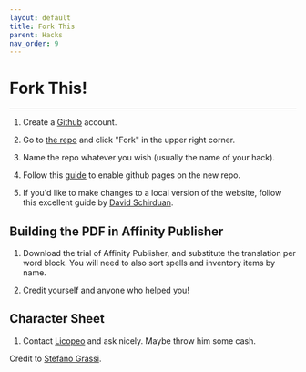 ```yaml
---
layout: default
title: Fork This
parent: Hacks
nav_order: 9
---
```


# Fork This!
---

1. Create a [Github](https://github.com) account.

2. Go to [the repo](https://github.com/yochaigal/cairn) and click "Fork" in the upper right corner.

3. Name the repo whatever you wish (usually the name of your hack).

4.  Follow this [guide](https://docs.github.com/en/github/working-with-github-pages/creating-a-github-pages-site) to enable github pages on the new repo.

5. If you'd like to make changes to a local version of the website, follow this excellent guide by [David Schirduan](https://www.technicalgrimoire.com/david/2018/10/howto-markdown-blog).

## Building the PDF in Affinity Publisher
1. Download the trial of Affinity Publisher, and substitute the translation per word block. You will need to also sort spells and inventory items by name.

2. Credit yourself and anyone who helped you!

## Character Sheet
1. Contact [Licopeo](https://twitter.com/LicopeoArt) and ask nicely. Maybe throw him some cash.

Credit to [Stefano Grassi](https://twitter.com/idolofmanyhands).

